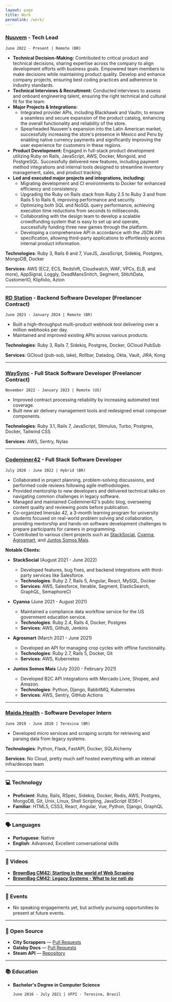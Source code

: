 ```yaml
---
layout: page
title: Work
permalink: /work/
---
```


### [Nuuvem](https://nuuvem.com) - Tech Lead
`June 2022 - Present | Remote (BR)`

- **Technical Decision-Making:** Contributed to critical product and technical decisions, sharing expertise across the company to align development efforts with business goals. Empowered team members to make decisions while maintaining product quality. Develop and enhance company projects, ensuring best coding practices and adherence to industry standards.
- **Technical Interviews & Recruitment:** Conducted interviews to assess and onboard engineering talent, ensuring the right technical and cultural fit for the team.
- **Major Projects & Integrations:**
  - Integrated provider APIs, including Blackhawk and Vaultn, to ensure a seamless and secure expansion of the product catalog, enhancing the overall functionality and reliability of the store.
  - Spearheaded Nuuvem's expansion into the Latin American market, successfully increasing the store's presence in Mexico and Peru by enabling native currency payments and significantly improving the user experience for customers in these regions.
- **Product Development:** Engaged in full-stack product development utilizing Ruby on Rails, JavaScript, AWS, Docker, Mongoid, and PostgreSQL. Successfully delivered new features, including payment method integrations and internal tools designed to streamline inventory management, sales, and product tracking.
- **Led and executed major projects and integrations, including:**
  - Migrating development and CI environments to Docker for enhanced efficiency and consistency.
  - Upgrading the Ruby on Rails stack from Ruby 2.5 to Ruby 3 and from Rails 5 to Rails 6, improving performance and security.
  - Optimizing both SQL and NoSQL query performance, achieving execution time reductions from seconds to milliseconds.
  - Collaborating with the design team to develop a scalable crowdfunding system that is easy to set up and operate, successfully funding three new games through the platform.
  - Developing a comprehensive API in accordance with the JSON API specification, allowing third-party applications to effortlessly access internal product information.

**Technologies**: Ruby 3, Rails 6 and 7, VueJS, JavaScript, Sidekiq, Postgres, MongoDB, Docker

**Services**: AWS (EC2, ECS, Redshift, Cloudwatch, WAF, VPCs, ELB, and more), AppSignal, Loggly, DeadMansSnitch, Segment, StitchData, CustomerIO, Klipfolio, Azion

---

### [RD Station](https://www.rdstation.com/) - Backend Software Developer (Freelancer Contract)
`June 2023 - January 2024 | Remote (BR)`

- Built a high-throughput multi-product webhook tool delivering over a million webhooks per day.
- Maintained and improved existing APIs across various products.

**Technologies**: Ruby 3, Rails 7, Sidekiq, Postgres, Docker, GCloud PubSub

**Services**: GCloud (pub-sub, lake), Rollbar, Datadog, Okta, Vault, JIRA, Kong

---

### [WaySync](https://www.getwaysync.com/) - Full Stack Software Developer (Freelancer Contract)
`November 2022 - January 2023 | Remote (US)`

- Improved contract processing reliability by increasing automated test coverage.
- Built new air delivery management tools and redesigned email composer components.

**Technologies**: Ruby 3.1, Rails 7, JavaScript, Stimulus, Turbo, Postgres, Docker, Tailwind CSS

**Services**: AWS, Sentry, Nylas

---

### [Codeminer42](https://www.codeminer42.com/) - Full Stack Software Developer
`July 2020 - June 2022 | Hybrid (BR)`

- Collaborated in project planning, problem-solving discussions, and performed code reviews following agile methodologies.
- Provided mentorship to new developers and delivered technical talks on navigating common challenges in legacy software.
- Managed and maintained Codeminer42's public blog, overseeing content quality and reviewing posts before publication.
- Co-organized Imersão 42, a 3-month learning program for university students focused on real-world problem solving and collaboration, providing mentorship and hands-on software development challenges to prepare participants for careers in programming.
- Contributed to various client projects such as [StackSocial](https://stacksocial.com/), [Cyanna](https://cyanna.com/), [Agrosmart](https://agrosmart.com.br/), and [Juntos Somos Mais](https://www.juntossomosmais.com.br/).

**Notable Clients:**

- **StackSocial** (August 2021 - June 2022)
  - Developed features, bug fixes, and backend integrations with third-party services like Salesforce.
  - **Technologies**: Ruby 2.7, Rails 5, Angular, React, MySQL, Docker
  - **Services**: AWS, Salesforce, Iterable, Segment, ElasticSearch, GraphQL, SemaphoreCI

- **Cyanna** (June 2021 - August 2021)
  - Maintained a compliance data workflow service for the US government education service.
  - **Technologies**: Ruby 2.4, Rails 4, Docker, Postgres
  - **Services**: AWS, Github, Jenkins

- **Agrosmart** (March 2021 - June 2021)
  - Developed an API for managing crop cycles with offline functionality.
  - **Technologies**: Ruby 2.7, Rails 5, Docker, Git
  - **Services**: AWS, Kubernetes

- **Juntos Somos Mais** (July 2020 - February 2021)
  - Developed B2C API integrations with Mercado Livre, Shopee, and Amazon.
  - **Technologies**: Python, Django, RabbitMQ, Kubernetes
  - **Services**: AWS, Sentry, GitHub Actions

---

### [Maida.Health](https://maida.health/) - Software Developer Intern
`June 2019 - June 2020 | Teresina (BR)`

- Developed micro services and scraping scripts for retrieving and parsing data from legacy systems.

**Technologies**: Python, Flask, FastAPI, Docker, SQLAlchemy

**Services**: No Cloud, pretty much self hosted everything with an intenal infra/devops team

---

### 💻 Technology

- **Proficient**: Ruby, Rails, RSpec, Sidekiq, Docker, Redis, AWS, Postgres, MongoDB, Git, Unix, Linux, Shell Scripting, JavaScript (ES6+)
- **Familiar**: HTML5, CSS3, React, Angular, Vue, Python, Django, GraphQL

---

### 🗣 Languages

- **Portuguese**: Native
- **English**: Advanced, Excellent conversational skills

---

### 📜 Videos

- **[BrownBag CM42: Starting in the world of Web Scraping](https://www.youtube.com/watch?v=a0ucInKSuwg)**
- **[BrownBag CM42: Legacy Systems - What to (or not) do](https://www.youtube.com/watch?v=hd70mmpkZ_c)**

---

### 📅 Events

- No speaking engagements yet, but actively pursuing opportunities to present at future events.

---

### 🐙 Open Source

- **City Scrappers** — [Pull Requests](https://github.com/City-Bureau/city-scrapers/pulls/sosolidkk)
- **Gatsby Docs** — [Pull Requests](https://github.com/gatsbyjs/gatsby-pt-BR/pulls/sosolidkk)
- **Steam API** — [Repository](https://github.com/sosolidkk/steam_api)

---

### 📚 Education

- **Bachelor's Degree in Computer Science**

  `June 2016 - July 2021 | UFPI - Teresina, Brazil`
